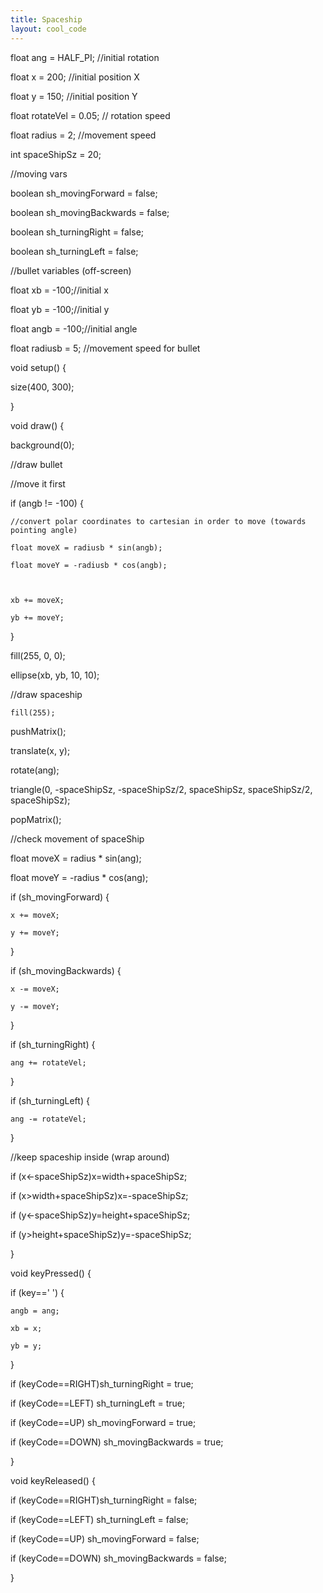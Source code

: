 ```yaml
---
title: Spaceship
layout: cool_code
---
```



float ang = HALF_PI; //initial rotation

float x = 200; //initial position X

float y = 150; //initial position Y

float rotateVel = 0.05; // rotation speed

float radius = 2; //movement speed

int spaceShipSz = 20;

 

//moving vars

boolean sh_movingForward = false;

boolean sh_movingBackwards = false;

boolean sh_turningRight = false;

boolean sh_turningLeft = false;

 

 

//bullet variables (off-screen)

float xb = -100;//initial x

float yb = -100;//initial y

float angb = -100;//initial angle

float radiusb = 5; //movement speed for bullet

 

 

void setup() {

  size(400, 300);

}

 

void draw() {

  background(0);

 

  //draw bullet

  //move it first

  if (angb != -100) {

    //convert polar coordinates to cartesian in order to move (towards pointing angle)

    float moveX = radiusb * sin(angb);

    float moveY = -radiusb * cos(angb);

 

    xb += moveX;

    yb += moveY;

  }

  fill(255, 0, 0);

  ellipse(xb, yb, 10, 10);

 

  //draw spaceship

    fill(255);

  pushMatrix();

  translate(x, y);

  rotate(ang);

  triangle(0, -spaceShipSz, -spaceShipSz/2, spaceShipSz, spaceShipSz/2, spaceShipSz);

  popMatrix();

 

  //check movement of spaceShip

  float moveX = radius * sin(ang);

  float moveY = -radius * cos(ang);

 

  if (sh_movingForward) {

    x += moveX;

    y += moveY;

  }

  if (sh_movingBackwards) {

    x -= moveX;

    y -= moveY;

  }

  if (sh_turningRight) {

    ang += rotateVel;

  }

  if (sh_turningLeft) {

    ang -= rotateVel;

  }

  //keep spaceship inside (wrap around)

  if (x<-spaceShipSz)x=width+spaceShipSz;

  if (x>width+spaceShipSz)x=-spaceShipSz;

  if (y<-spaceShipSz)y=height+spaceShipSz;

  if (y>height+spaceShipSz)y=-spaceShipSz;

}

 

void keyPressed() {

  if (key==' ') {

    angb = ang;

    xb = x;

    yb = y;

  }

  if (keyCode==RIGHT)sh_turningRight = true;

  if (keyCode==LEFT) sh_turningLeft = true;

  if (keyCode==UP) sh_movingForward = true;

  if (keyCode==DOWN) sh_movingBackwards = true;

}

 

void keyReleased() {

  if (keyCode==RIGHT)sh_turningRight = false;

  if (keyCode==LEFT) sh_turningLeft = false;

  if (keyCode==UP) sh_movingForward = false;

  if (keyCode==DOWN) sh_movingBackwards = false;

}

